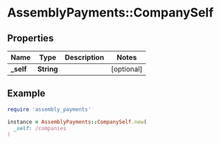 # AssemblyPayments::CompanySelf

## Properties

| Name | Type | Description | Notes |
| ---- | ---- | ----------- | ----- |
| **_self** | **String** |  | [optional] |

## Example

```ruby
require 'assembly_payments'

instance = AssemblyPayments::CompanySelf.new(
  _self: /companies
)
```

